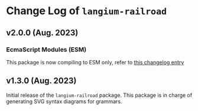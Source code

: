 # Change Log of `langium-railroad`

## v2.0.0 (Aug. 2023)

### EcmaScript Modules (ESM)

This package is now compiling to ESM only, refer to [this changelog entry](https://github.com/eclipse-langium/langium/blob/main/packages/langium/CHANGELOG.md#ecmascript-modules-esm)

## v1.3.0 (Aug. 2023)

Initial release of the `langium-railroad` package. This package is in charge of generating SVG syntax diagrams for grammars.
